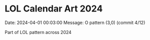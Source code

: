 # LOL Calendar Art 2024

Date: 2024-04-01 00:03:00
Message: O pattern (3,0) (commit 4/12)

Part of LOL pattern across 2024
